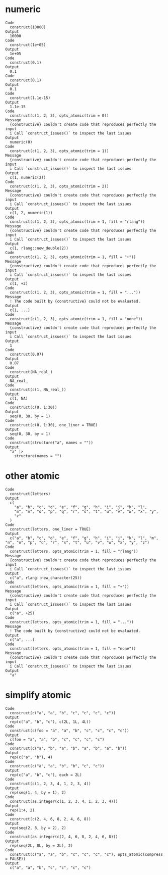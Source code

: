 # numeric

    Code
      construct(10000)
    Output
      10000
    Code
      construct(1e+05)
    Output
      1e+05
    Code
      construct(0.1)
    Output
      0.1
    Code
      construct(0.1)
    Output
      0.1
    Code
      construct(1.1e-15)
    Output
      1.1e-15
    Code
      construct(c(1, 2, 3), opts_atomic(trim = 0))
    Message
      {constructive} couldn't create code that reproduces perfectly the input
      i Call `construct_issues()` to inspect the last issues
    Output
      numeric(0)
    Code
      construct(c(1, 2, 3), opts_atomic(trim = 1))
    Message
      {constructive} couldn't create code that reproduces perfectly the input
      i Call `construct_issues()` to inspect the last issues
    Output
      c(1, numeric(2))
    Code
      construct(c(1, 2, 3), opts_atomic(trim = 2))
    Message
      {constructive} couldn't create code that reproduces perfectly the input
      i Call `construct_issues()` to inspect the last issues
    Output
      c(1, 2, numeric(1))
    Code
      construct(c(1, 2, 3), opts_atomic(trim = 1, fill = "rlang"))
    Message
      {constructive} couldn't create code that reproduces perfectly the input
      i Call `construct_issues()` to inspect the last issues
    Output
      c(1, rlang::new_double(2))
    Code
      construct(c(1, 2, 3), opts_atomic(trim = 1, fill = "+"))
    Message
      {constructive} couldn't create code that reproduces perfectly the input
      i Call `construct_issues()` to inspect the last issues
    Output
      c(1, +2)
    Code
      construct(c(1, 2, 3), opts_atomic(trim = 1, fill = "..."))
    Message
      ! The code built by {constructive} could not be evaluated.
    Output
      c(1, ...)
    Code
      construct(c(1, 2, 3), opts_atomic(trim = 1, fill = "none"))
    Message
      {constructive} couldn't create code that reproduces perfectly the input
      i Call `construct_issues()` to inspect the last issues
    Output
      1
    Code
      construct(0.07)
    Output
      0.07
    Code
      construct(NA_real_)
    Output
      NA_real_
    Code
      construct(c(1, NA_real_))
    Output
      c(1, NA)
    Code
      construct(c(0, 1:30))
    Output
      seq(0, 30, by = 1)
    Code
      construct(c(0, 1:30), one_liner = TRUE)
    Output
      seq(0, 30, by = 1)
    Code
      construct(structure("a", names = ""))
    Output
      "a" |>
        structure(names = "")

# other atomic

    Code
      construct(letters)
    Output
      c(
        "a", "b", "c", "d", "e", "f", "g", "h", "i", "j", "k", "l",
        "m", "n", "o", "p", "q", "r", "s", "t", "u", "v", "w", "x", "y",
        "z"
      )
    Code
      construct(letters, one_liner = TRUE)
    Output
      c("a", "b", "c", "d", "e", "f", "g", "h", "i", "j", "k", "l", "m", "n", "o", "p", "q", "r", "s", "t", "u", "v", "w", "x", "y", "z")
    Code
      construct(letters, opts_atomic(trim = 1, fill = "rlang"))
    Message
      {constructive} couldn't create code that reproduces perfectly the input
      i Call `construct_issues()` to inspect the last issues
    Output
      c("a", rlang::new_character(25))
    Code
      construct(letters, opts_atomic(trim = 1, fill = "+"))
    Message
      {constructive} couldn't create code that reproduces perfectly the input
      i Call `construct_issues()` to inspect the last issues
    Output
      c("a", +25)
    Code
      construct(letters, opts_atomic(trim = 1, fill = "..."))
    Message
      ! The code built by {constructive} could not be evaluated.
    Output
      c("a", ...)
    Code
      construct(letters, opts_atomic(trim = 1, fill = "none"))
    Message
      {constructive} couldn't create code that reproduces perfectly the input
      i Call `construct_issues()` to inspect the last issues
    Output
      "a"

# simplify atomic

    Code
      construct(c("a", "a", "b", "c", "c", "c", "c"))
    Output
      rep(c("a", "b", "c"), c(2L, 1L, 4L))
    Code
      construct(c(foo = "a", "a", "b", "c", "c", "c", "c"))
    Output
      c(foo = "a", "a", "b", "c", "c", "c", "c")
    Code
      construct(c("a", "b", "a", "b", "a", "b", "a", "b"))
    Output
      rep(c("a", "b"), 4)
    Code
      construct(c("a", "a", "b", "b", "c", "c"))
    Output
      rep(c("a", "b", "c"), each = 2L)
    Code
      construct(c(1, 2, 3, 4, 1, 2, 3, 4))
    Output
      rep(seq(1, 4, by = 1), 2)
    Code
      construct(as.integer(c(1, 2, 3, 4, 1, 2, 3, 4)))
    Output
      rep(1:4, 2)
    Code
      construct(c(2, 4, 6, 8, 2, 4, 6, 8))
    Output
      rep(seq(2, 8, by = 2), 2)
    Code
      construct(as.integer(c(2, 4, 6, 8, 2, 4, 6, 8)))
    Output
      rep(seq(2L, 8L, by = 2L), 2)
    Code
      construct(c("a", "a", "b", "c", "c", "c", "c"), opts_atomic(compress = FALSE))
    Output
      c("a", "a", "b", "c", "c", "c", "c")

